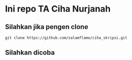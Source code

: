 # Ini repo TA Ciha Nurjanah
## Silahkan jika pengen clone
`git clone https://github.com/salamflamo/ciha_skripsi.git`

## Silahkan dicoba
